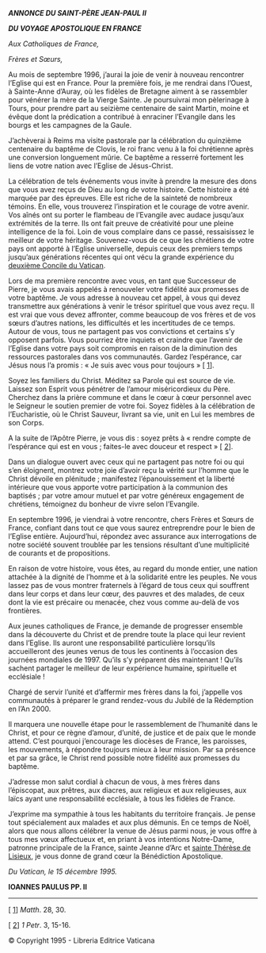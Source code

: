 ***ANNONCE DU SAINT-PÈRE JEAN-PAUL II***

***DU VOYAGE APOSTOLIQUE EN FRANCE***

*Aux Catholiques de France,*

*Frères et Sœurs,*

Au mois de septembre 1996, j’aurai la joie de venir à nouveau rencontrer l’Eglise qui est en France. Pour la première fois, je me rendrai dans l’Ouest, à Sainte-Anne d’Auray, où les fidèles de Bretagne aiment à se rassembler pour vénérer la mère de la Vierge Sainte. Je poursuivrai mon pèlerinage à Tours, pour prendre part au seizième centenaire de saint Martin, moine et évêque dont la prédication a contribué à enraciner l’Evangile dans les bourgs et les campagnes de la Gaule.

J’achèverai à Reims ma visite pastorale par la célébration du quinzième centenaire du baptême de Clovis, le roi franc venu à la foi chrétienne après une conversion longuement mûrie. Ce baptême a resserré fortement les liens de votre nation avec l’Eglise de Jésus-Christ.

La célébration de tels événements vous invite à prendre la mesure des dons que vous avez reçus de Dieu au long de votre histoire. Cette histoire a été marquée par des épreuves. Elle est riche de la sainteté de nombreux témoins. En elle, vous trouverez l’inspiration et le courage de votre avenir. Vos aînés ont su porter le flambeau de l’Evangile avec audace jusqu’aux extrémités de la terre. Ils ont fait preuve de créativité pour une pleine intelligence de la foi. Loin de vous complaire dans ce passé, ressaisissez le meilleur de votre héritage. Souvenez-vous de ce que les chrétiens de votre pays ont apporté à l’Eglise universelle, depuis ceux des premiers temps jusqu’aux générations récentes qui ont vécu la grande expérience du [deuxième Concile du Vatican](http://www.vatican.va/archive/hist_councils/ii_vatican_council/index_fr.htm).

Lors de ma première rencontre avec vous, en tant que Successeur de Pierre, je vous avais appelés à renouveler votre fidélité aux promesses de votre baptême. Je vous adresse à nouveau cet appel, à vous qui devez transmettre aux générations à venir le trésor spirituel que vous avez reçu. Il est vrai que vous devez affronter, comme beaucoup de vos frères et de vos sœurs d’autres nations, les difficultés et les incertitudes de ce temps. Autour de vous, tous ne partagent pas vos convictions et certains s’y opposent parfois. Vous pourriez être inquiets et craindre que l’avenir de l’Eglise dans votre pays soit compromis en raison de la diminution des ressources pastorales dans vos communautés. Gardez l’espérance, car Jésus nous l’a promis : « Je suis avec vous pour toujours » [ [1](#_ftn1 "")].

Soyez les familiers du Christ. Méditez sa Parole qui est source de vie. Laissez son Esprit vous pénétrer de l’amour miséricordieux du Père. Cherchez dans la prière commune et dans le cœur à cœur personnel avec le Seigneur le soutien premier de votre foi. Soyez fidèles à la célébration de l’Eucharistie, où le Christ Sauveur, livrant sa vie, unit en Lui les membres de son Corps.

A la suite de l’Apôtre Pierre, je vous dis : soyez prêts à « rendre compte de l’espérance qui est en vous ; faites-le avec douceur et respect » [ [2](#_ftn2 "")].

Dans un dialogue ouvert avec ceux qui ne partagent pas notre foi ou qui s’en éloignent, montrez votre joie d’avoir reçu la vérité sur l’homme que le Christ dévoile en plénitude ; manifestez l’épanouissement et la liberté intérieure que vous apporte votre participation à la communion des baptisés ; par votre amour mutuel et par votre généreux engagement de chrétiens, témoignez du bonheur de vivre selon l’Evangile.

En septembre 1996, je viendrai à votre rencontre, chers Frères et Sœurs de France, confiant dans tout ce que vous saurez entreprendre pour le bien de l’Eglise entière. Aujourd’hui, répondez avec assurance aux interrogations de notre société souvent troublée par les tensions résultant d’une multiplicité de courants et de propositions.

En raison de votre histoire, vous êtes, au regard du monde entier, une nation attachée à la dignité de l’homme et à la solidarité entre les peuples. Ne vous lassez pas de vous montrer fraternels à l’égard de tous ceux qui souffrent dans leur corps et dans leur cœur, des pauvres et des malades, de ceux dont la vie est précaire ou menacée, chez vous comme au-delà de vos frontières.

Aux jeunes catholiques de France, je demande de progresser ensemble dans la découverte du Christ et de prendre toute la place qui leur revient dans l’Eglise. Ils auront une responsabilité particulière lorsqu’ils accueilleront des jeunes venus de tous les continents à l’occasion des journées mondiales de 1997. Qu’ils s’y préparent dès maintenant ! Qu’ils sachent partager le meilleur de leur expérience humaine, spirituelle et ecclésiale !

Chargé de servir l’unité et d’affermir mes frères dans la foi, j’appelle vos communautés à préparer le grand rendez-vous du Jubilé de la Rédemption en l’An 2000.

Il marquera une nouvelle étape pour le rassemblement de l’humanité dans le Christ, et pour ce règne d’amour, d’unité, de justice et de paix que le monde attend. C’est pourquoi j’encourage les diocèses de France, les paroisses, les mouvements, à répondre toujours mieux à leur mission. Par sa présence et par sa grâce, le Christ rend possible notre fidélité aux promesses du baptême.

J’adresse mon salut cordial à chacun de vous, à mes frères dans l’épiscopat, aux prêtres, aux diacres, aux religieux et aux religieuses, aux laïcs ayant une responsabilité ecclésiale, à tous les fidèles de France.

J’exprime ma sympathie à tous les habitants du territoire français. Je pense tout spécialement aux malades et aux plus démunis. En ce temps de Noël, alors que nous allons célébrer la venue de Jésus parmi nous, je vous offre à tous mes vœux affectueux et, en priant à vos intentions Notre-Dame, patronne principale de la France, sainte Jeanne d’Arc et [sainte Thérèse de Lisieux](http://www.vatican.va/news_services/liturgy/documents/ns_lit_doc_19101997_stherese_fr.html), je vous donne de grand cœur la Bénédiction Apostolique.

*Du Vatican, le 15 décembre 1995.*

**IOANNES PAULUS PP. II**

* * *

[ [1](#_ftnref1 "")] *Matth*. 28, 30.

[ [2](#_ftnref2 "")] *1 Petr*. 3, 15-16.

© Copyright 1995 - Libreria Editrice Vaticana